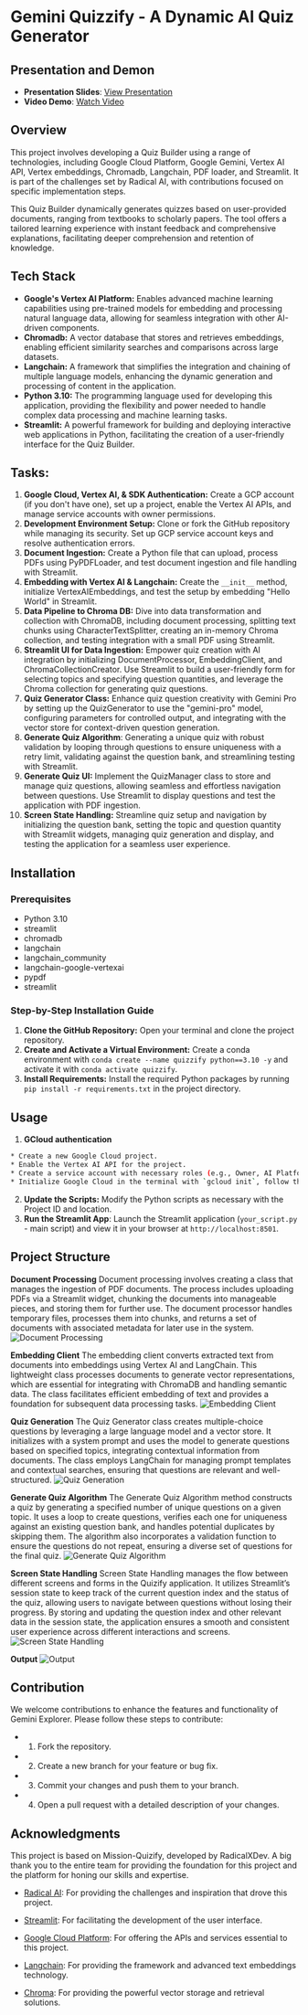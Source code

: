 # Gemini Quizzify - A Dynamic AI Quiz Generator

## Presentation and Demon

- **Presentation Slides**: [View Presentation](https://www.canva.com/design/DAGPC7e6diY/_1FIesatvlJHGdlrMKIaTQ/view?utm_content=DAGPC7e6diY&utm_campaign=designshare&utm_medium=link&utm_source=editor)
- **Video Demo**: [Watch Video](https://www.loom.com/share/6d36397a49da40f6ba5574496c123b2e?t=329&sid=5f454b66-4ba4-48e1-8b03-278227fec820)


## Overview
This project involves developing a Quiz Builder using a range of technologies, including Google Cloud Platform, Google Gemini, Vertex AI API, Vertex embeddings, Chromadb, Langchain, PDF loader, and Streamlit. It is part of the challenges set by Radical AI, with contributions focused on specific implementation steps.

This Quiz Builder dynamically generates quizzes based on user-provided documents, ranging from textbooks to scholarly papers. The tool offers a tailored learning experience with instant feedback and comprehensive explanations, facilitating deeper comprehension and retention of knowledge.

## Tech Stack
* **Google's Vertex AI Platform:** Enables advanced machine learning capabilities using pre-trained models for embedding and processing natural language data, allowing for seamless integration with other AI-driven components.
* **Chromadb:** A vector database that stores and retrieves embeddings, enabling efficient similarity searches and comparisons across large datasets.
* **Langchain:** A framework that simplifies the integration and chaining of multiple language models, enhancing the dynamic generation and processing of content in the application.
* **Python 3.10:** The programming language used for developing this application, providing the flexibility and power needed to handle complex data processing and machine learning tasks.
* **Streamlit:** A powerful framework for building and deploying interactive web applications in Python, facilitating the creation of a user-friendly interface for the Quiz Builder.

## Tasks:
1. **Google Cloud, Vertex AI, & SDK Authentication:** Create a GCP account (if you don't have one), set up a project, enable the Vertex AI APIs, and manage service accounts with owner permissions.
2. **Development Environment Setup:** Clone or fork the GitHub repository while managing its security. Set up GCP service account keys and resolve authentication errors.
3. **Document Ingestion:** Create a Python file that can upload, process PDFs using PyPDFLoader, and test document ingestion and file handling with Streamlit.
4. **Embedding with Vertex AI & Langchain:** Create the `__init__` method, initialize VertexAIEmbeddings, and test the setup by embedding "Hello World" in Streamlit.
5. **Data Pipeline to Chroma DB:** Dive into data transformation and collection with ChromaDB, including document processing, splitting text chunks using CharacterTextSplitter, creating an in-memory Chroma collection, and testing integration with a small PDF using Streamlit.
6. **Streamlit UI for Data Ingestion:** Empower quiz creation with AI integration by initializing DocumentProcessor, EmbeddingClient, and ChromaCollectionCreator. Use Streamlit to build a user-friendly form for selecting topics and specifying question quantities, and leverage the Chroma collection for generating quiz questions.
7. **Quiz Generator Class:** Enhance quiz question creativity with Gemini Pro by setting up the QuizGenerator to use the "gemini-pro" model, configuring parameters for controlled output, and integrating with the vector store for context-driven question generation.
8. **Generate Quiz Algorithm**: Generating a unique quiz with robust validation by looping through questions to ensure uniqueness with a retry limit, validating against the question bank, and streamlining testing with Streamlit.
9. **Generate Quiz UI:** Implement the QuizManager class to store and manage quiz questions, allowing seamless and effortless navigation between questions. Use Streamlit to display questions and test the application with PDF ingestion.
10. **Screen State Handling:** Streamline quiz setup and navigation by initializing the question bank, setting the topic and question quantity with Streamlit widgets, managing quiz generation and display, and testing the application for a seamless user experience.

## Installation

### Prerequisites
* Python 3.10
* streamlit
* chromadb
* langchain
* langchain_community
* langchain-google-vertexai
* pypdf
* streamlit

### Step-by-Step Installation Guide
1. **Clone the GitHub Repository:** Open your terminal and clone the project repository.
2. **Create and Activate a Virtual Environment:** Create a conda environment with `conda create --name quizzify python==3.10 -y` and activate it with `conda activate quizzify`.
3. **Install Requirements:** Install the required Python packages by running `pip install -r requirements.txt` in the project directory.

## Usage

1. **GCloud authentication**
```bash
* Create a new Google Cloud project.
* Enable the Vertex AI API for the project.
* Create a service account with necessary roles (e.g., Owner, AI Platform Admin, Vertex AI Administrator, Vertex AI Model Creator).
* Initialize Google Cloud in the terminal with `gcloud init`, follow the steps shown in the terminal, and run `gcloud auth application-default login` to log in to your Google Cloud account.
```
2. **Update the Scripts:** Modify the Python scripts as necessary with the Project ID and location.
3. **Run the Streamlit App**: Launch the Streamlit application (`your_script.py` - main script) and view it in your browser at `http://localhost:8501`.


## Project Structure

**Document Processing**
Document processing involves creating a class that manages the ingestion of PDF documents. The process includes uploading PDFs via a Streamlit widget, chunking the documents into manageable pieces, and storing them for further use. The document processor handles temporary files, processes them into chunks, and returns a set of documents with associated metadata for later use in the system.
![Document Processing](images/document_ingestion.png)

**Embedding Client**
The embedding client converts extracted text from documents into embeddings using Vertex AI and LangChain. This lightweight class processes documents to generate vector representations, which are essential for integrating with ChromaDB and handling semantic data. The class facilitates efficient embedding of text and provides a foundation for subsequent data processing tasks.
![Embedding Client](images/embedding_client.png)

**Quiz Generation**
The Quiz Generator class creates multiple-choice questions by leveraging a large language model and a vector store. It initializes with a system prompt and uses the model to generate questions based on specified topics, integrating contextual information from documents. The class employs LangChain for managing prompt templates and contextual searches, ensuring that questions are relevant and well-structured.
![Quiz Generation](images/quiz_generation.png)

**Generate Quiz Algorithm**
The Generate Quiz Algorithm method constructs a quiz by generating a specified number of unique questions on a given topic. It uses a loop to create questions, verifies each one for uniqueness against an existing question bank, and handles potential duplicates by skipping them. The algorithm also incorporates a validation function to ensure the questions do not repeat, ensuring a diverse set of questions for the final quiz.
![Generate Quiz Algorithm](images/generate_quiz_algorithm.png)

**Screen State Handling**
Screen State Handling manages the flow between different screens and forms in the Quizify application. It utilizes Streamlit’s session state to keep track of the current question index and the status of the quiz, allowing users to navigate between questions without losing their progress. By storing and updating the question index and other relevant data in the session state, the application ensures a smooth and consistent user experience across different interactions and screens.
![Screen State Handling](images/screen_state_handling.png)

**Output**
![Output](images/outputs.png.png)

## Contribution
We welcome contributions to enhance the features and functionality of Gemini Explorer. 
Please follow these steps to contribute: 
* 1. Fork the repository. 
* 2. Create a new branch for your feature or bug fix. 
* 3. Commit your changes and push them to your branch. 
* 4. Open a pull request with a detailed description of your changes.

## Acknowledgments
This project is based on Mission-Quizify, developed by RadicalXDev. A big thank you to the entire team for providing the foundation for this project and the platform for honing our skills and expertise.
- [Radical AI](https://www.radicalai.org/): For providing the challenges and inspiration that drove this project.

- [Streamlit](https://www.streamlit.io/): For facilitating the development of the user interface.

- [Google Cloud Platform](https://www.cloud.google.com/): For offering the APIs and services essential to this project.

- [Langchain](https://www.langchain.com/): For providing the framework and advanced text embeddings technology.

- [Chroma](https://www.trychroma.com/): For providing the powerful vector storage and retrieval solutions.